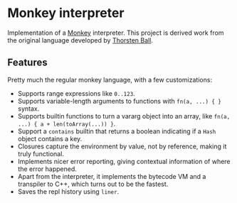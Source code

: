 # Monkey interpreter

Implementation of a [Monkey](https://monkeylang.org) interpreter. This project is derived work from
the original language developed by [Thorsten Ball](http://interpreterbook.com).

## Features

Pretty much the regular monkey language, with a few customizations:
 - Supports range expressions like `0..123`.
 - Supports variable-length arguments to functions with `fn(a, ...) { }` syntax.
 - Supports builtin functions to turn a vararg object into an array, like `fn(a, ...) { a + len(toArray(...)) }`.
 - Support a `contains` builtin that returns a boolean indicating if a `Hash` object contains a key.
 - Closures capture the environment by value, not by reference, making it truly functional.
 - Implements nicer error reporting, giving contextual information of where the error happened.
 - Apart from the interpreter, it implements the bytecode VM and a transpiler to C++, which turns out to be the fastest.
 - Saves the repl history using `liner`.
